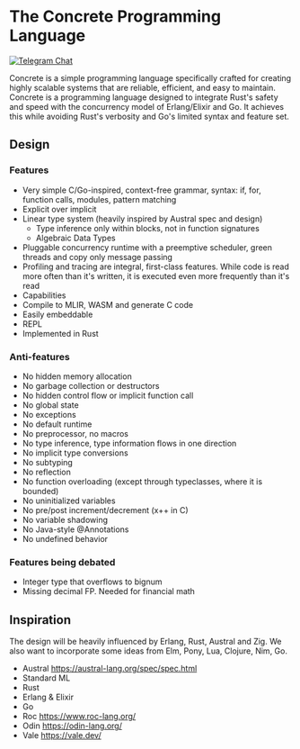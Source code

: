 # The Concrete Programming Language
[![Telegram Chat][tg-badge]][tg-url]

[tg-badge]: https://img.shields.io/endpoint?url=https%3A%2F%2Ftg.sumanjay.workers.dev%2Fconcrete_proglang%2F&logo=telegram&label=chat&color=neon
[tg-url]: https://t.me/concrete_proglang

Concrete is a simple programming language specifically crafted for creating highly scalable systems that are reliable, efficient, and easy to maintain. Concrete is a programming language designed to integrate Rust's safety and speed with the concurrency model of Erlang/Elixir and Go. It achieves this while avoiding Rust's verbosity and Go's limited syntax and feature set.

## Design

### Features
- Very simple C/Go-inspired, context-free grammar, syntax: if, for, function calls, modules, pattern matching
- Explicit over implicit
- Linear type system (heavily inspired by Austral spec and design)
    - Type inference only within blocks, not in function signatures
    - Algebraic Data Types
- Pluggable concurrency runtime with a preemptive scheduler, green threads and copy only message passing
- Profiling and tracing are integral, first-class features. While code is read more often than it's written, it is executed even more frequently than it's read
- Capabilities
- Compile to MLIR, WASM and generate C code
- Easily embeddable
- REPL
- Implemented in Rust

### Anti-features
- No hidden memory allocation
- No garbage collection or destructors
- No hidden control flow or implicit function call
- No global state
- No exceptions
- No default runtime
- No preprocessor, no macros
- No type inference, type information flows in one direction
- No implicit type conversions
- No subtyping
- No reflection
- No function overloading (except through typeclasses, where it is bounded)
- No uninitialized variables
- No pre/post increment/decrement (x++ in C)
- No variable shadowing
- No Java-style @Annotations
- No undefined behavior

### Features being debated
- Integer type that overflows to bignum
- Missing decimal FP. Needed for financial math

## Inspiration
The design will be heavily influenced by Erlang, Rust, Austral and Zig. We also want to incorporate some ideas from Elm, Pony, Lua, Clojure, Nim, Go.

- Austral https://austral-lang.org/spec/spec.html
- Standard ML
- Rust
- Erlang & Elixir
- Go
- Roc https://www.roc-lang.org/
- Odin https://odin-lang.org/
- Vale https://vale.dev/
